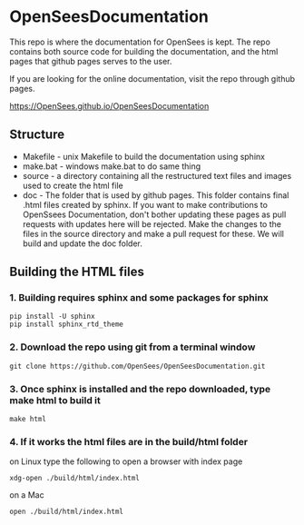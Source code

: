 # OpenSeesDocumentation

This repo is where the documentation for OpenSees is kept. The repo contains both source code for building the documentation, and the html pages that github pages serves to the user.

If you are looking for the online documentation, visit the repo through github pages.

https://OpenSees.github.io/OpenSeesDocumentation


## Structure

+ Makefile   - unix Makefile to build the documentation using sphinx
+ make.bat   - windows make.bat to do same thing
+ source     - a directory containing all the restructured text files and images used to create the html file
+ doc        - The folder that is used by github pages. This folder contains final .html files created by sphinx. If you want to make contributions to OpenSsees Documentation, don't bother updating these pages as pull requests with updates here will be rejected. Make the changes to the files in the source directory and make a pull request for these. We will build and update the doc folder.
   

## Building the HTML files

### 1. Building requires sphinx and some packages for sphinx

```
pip install -U sphinx
pip install sphinx_rtd_theme
```

### 2. Download the repo using git from a terminal window

```
git clone https://github.com/OpenSees/OpenSeesDocumentation.git
```

### 3. Once sphinx is installed and the repo downloaded, type make html to build it

```
make html
```

### 4. If it works the html files are in the build/html folder

on Linux type the following to open a browser with index page

```
xdg-open ./build/html/index.html
````

on a Mac

```
open ./build/html/index.html
```


